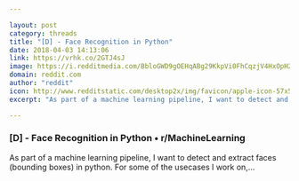 ```yaml
---

layout: post
category: threads
title: "[D] - Face Recognition in Python"
date: 2018-04-03 14:13:06
link: https://vrhk.co/2GTJ4sJ
image: https://i.redditmedia.com/BbloGWD9gOEHqABg29KkpVi0FhCqzjV4HxOpH2KsnHk.jpg?w=320&s=ecbf8116e45ac94a390f6db9e2258f40
domain: reddit.com
author: "reddit"
icon: http://www.redditstatic.com/desktop2x/img/favicon/apple-icon-57x57.png
excerpt: "As part of a machine learning pipeline, I want to detect and extract faces (bounding boxes) in python. For some of the usecases I work on,..."

---
```


### [D] - Face Recognition in Python • r/MachineLearning

As part of a machine learning pipeline, I want to detect and extract faces (bounding boxes) in python. For some of the usecases I work on,...